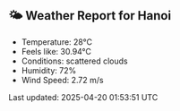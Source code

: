 <!-- WEATHER-START -->
## 🌤 Weather Report for Hanoi

- Temperature: 28°C
- Feels like: 30.94°C
- Conditions: scattered clouds
- Humidity: 72%
- Wind Speed: 2.72 m/s

Last updated: 2025-04-20 01:53:51 UTC
<!-- WEATHER-END -->
